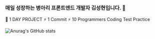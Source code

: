 ### 매일 성장하는 병아리 프론트엔드 개발자 김성현입니다. 👋

💬 1 DAY PROJECT
   ⚡ 1 Commit
   ⚡ 10 Programmers Coding Test Practice
<!--
**oilater/oilater** is a ✨ _special_ ✨ repository because its `README.md` (this file) appears on your GitHub profile.

Here are some ideas to get you started:

- 🔭 I’m currently working on ...
- 🌱 I’m currently learning ...
- 👯 I’m looking to collaborate on ...
- 🤔 I’m looking for help with ...
- 💬 Ask me about ...
- 📫 How to reach me: ...
- 😄 Pronouns: ...
- ⚡ Fun fact: ...
-->
![Anurag's GitHub stats](https://github-readme-stats.vercel.app/api?username=oilater&show_icons=true&theme=radical)
